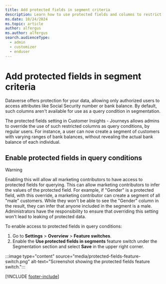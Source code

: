 ```yaml
---
title: Add protected fields in segment criteria
description: Learn how to use protected fields and columns to restrict segment access to certain Dataverse columns in Dynamics 365 Customer Insights - Journeys.
ms.date: 10/24/2024
ms.topic: article
author: alfergus
ms.author: alfergus
search.audienceType: 
  - admin
  - customizer
  - enduser
---
```


# Add protected fields in segment criteria

Dataverse offers protection for your data, allowing only authorized users to access attributes like Social Security number or bank balance. By default, such columns aren't available for use as a query condition in segmentation.

The protected fields setting in Customer Insights - Journeys allows admins to override the use of such restricted columns as query conditions, by regular users. For instance, a user can now create a segment of customers with varying ranges of bank balances, without revealing the actual bank balance of each individual.

## Enable protected fields in query conditions

> [!WARNING]
> Enabling this will allow all marketing contributors to have access to protected fields for querying. This can allow marketing contributors to infer the values of the protected field. For example, if "Gender" is a protected field, with this override, a marketing contributor can create a segment of all "male" customers. While they won't be able to see the "Gender" column in the result, they can infer that anyone included in the segment is a male. Administrators have the responsibility to ensure that overriding this setting won't lead to leaking of protected data.

To enable access to protected fields in query conditions:

1. Go to **Settings** > **Overview** > **Feature switches**.
1. Enable the **Use protected fields in segments** feature switch under the Segmentation section and select **Save** in the upper right corner.

:::image type="content" source="media/protected-fields-feature-switch.png" alt-text="Screenshot showing the protected fields feature switch.":::

[!INCLUDE [footer-include](./includes/footer-banner.md)]